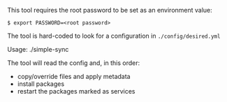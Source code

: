 This tool requires the root password to be set as an environment value:
```
$ export PASSWORD=<root password>
```

The tool is hard-coded to look for a configuration in `./config/desired.yml`

Usage:
./simple-sync

The tool will read the config and, in this order:
- copy/override files and apply metadata
- install packages
- restart the packages marked as services